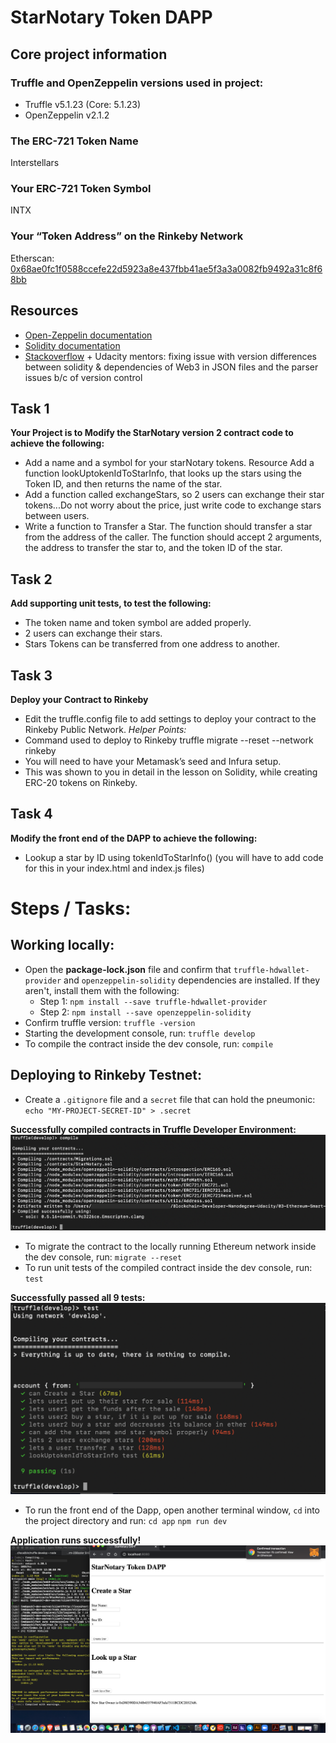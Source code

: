 # StarNotary Token DAPP

## Core project information

### Truffle and OpenZeppelin versions used in project:
- Truffle v5.1.23 (Core: 5.1.23)
- OpenZeppelin v2.1.2

### The ERC-721 Token Name
Interstellars

### Your ERC-721 Token Symbol
INTX

### Your “Token Address” on the Rinkeby Network
Etherscan: [0x68ae0fc1f0588ccefe22d5923a8e437fbb41ae5f3a3a0082fb9492a31c8f68bb](https://etherscan.io/tx/0x68ae0fc1f0588ccefe22d5923a8e437fbb41ae5f3a3a0082fb9492a31c8f68bb)

## Resources
- [Open-Zeppelin documentation](https://docs.openzeppelin.com/cli/2.8/faq])
- [Solidity documentation](https://solidity.readthedocs.io/en/v0.6.7/)
- [Stackoverflow](https://stackoverflow.com/questions/54210366/why-does-the-solidity-compiler-throw-a-parse-error-on-import-statements-whats) + Udacity mentors: fixing issue with version differences between solidity & dependencies of Web3 in JSON files and the parser issues b/c of version control


## Task 1
**Your Project is to Modify the StarNotary version 2 contract code to achieve the following:**
- Add a name and a symbol for your starNotary tokens. Resource
Add a function lookUptokenIdToStarInfo, that looks up the stars using the Token ID, and then returns the name of the star.
- Add a function called exchangeStars, so 2 users can exchange their star tokens...Do not worry about the price, just write code to exchange stars between users.
- Write a function to Transfer a Star. The function should transfer a star from the address of the caller. The function should accept 2 arguments, the address to transfer the star to, and the token ID of the star.

## Task 2
**Add supporting unit tests, to test the following:**
- The token name and token symbol are added properly.
- 2 users can exchange their stars.
- Stars Tokens can be transferred from one address to another.

## Task 3
**Deploy your Contract to Rinkeby**
- Edit the truffle.config file to add settings to deploy your contract to the Rinkeby Public Network.
*Helper Points:*
- Command used to deploy to Rinkeby truffle migrate --reset --network rinkeby
- You will need to have your Metamask’s seed and Infura setup.
- This was shown to you in detail in the lesson on Solidity, while creating ERC-20 tokens on Rinkeby.

## Task 4
**Modify the front end of the DAPP to achieve the following:**
- Lookup a star by ID using tokenIdToStarInfo() (you will have to add code for this in your index.html and index.js files)


# Steps / Tasks:

## Working locally:
- Open the **package-lock.json** file and confirm that `truffle-hdwallet-provider` and `openzeppelin-solidity` dependencies are installed. If they aren't, install them with the following:
    - Step 1: 
    `npm install --save truffle-hdwallet-provider`
    - Step 2: 
    `npm install --save openzeppelin-solidity`
- Confirm truffle version: 
`truffle -version`
- Starting the development console, run: 
`truffle develop`
- To compile the contract inside the dev console, run: 
`compile`

## Deploying to Rinkeby Testnet:
- Create a `.gitignore` file and a `secret` file that can hold the pneumonic:
`echo "MY-PROJECT-SECRET-ID" > .secret`


**Successfully compiled contracts in Truffle Developer Environment:**
![image](https://github.com/BrianHHough/Blockchain-Developer-Nanodegree-Udacity/blob/master/Documentation/Project-StarNotary/Contracts-compiled-successfully.png)

- To migrate the contract to the locally running Ethereum network inside the dev console, run: 
`migrate --reset`
- To run unit tests of the compiled contract inside the dev console, run:
`test`

**Successfully passed all 9 tests:**
![image](https://github.com/BrianHHough/Blockchain-Developer-Nanodegree-Udacity/blob/master/Documentation/Project-StarNotary/Passes_All_Tests.png)

- To run the front end of the Dapp, open another terminal window, `cd` into the project directory and run:
`cd app`
`npm run dev`

**Application runs successfully!**
![image](https://github.com/BrianHHough/Blockchain-Developer-Nanodegree-Udacity/blob/master/Documentation/Project-StarNotary/Successful%20Transaction.png)

